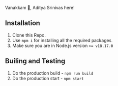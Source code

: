 Vanakkam 🙏, Aditya Srinivas here!

## Installation
1. Clone this Repo.
2. Use `npm i` for installing all the required packages.
3. Make sure you are in Node.js version `>= v18.17.0`


## Builing and Testing
1. Do the production build - `npm run build`
2. Do the production start - `npm start`

